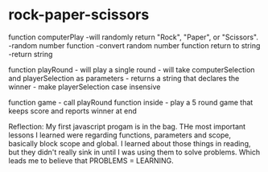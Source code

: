 # rock-paper-scissors
function computerPlay 
    -will randomly return "Rock", "Paper", or "Scissors".
    -random number function 
    -convert random number function return to string 
    -return string

function playRound 
    - will play a single round
    - will take computerSelection and playerSelection as parameters 
    - returns a string that declares the winner
    - make playerSelection case insensive 

function game
    - call playRound function inside 
    - play a 5 round game that keeps score and reports winner at end

Reflection:
    My first javascript progam is in the bag.  THe most important lessons I learned were regarding
    functions, parameters and scope, basically block scope and global.  I learned about those things in reading, but they didn't really sink in until I was using them to solve problems.  Which leads me to believe that PROBLEMS = LEARNING.  